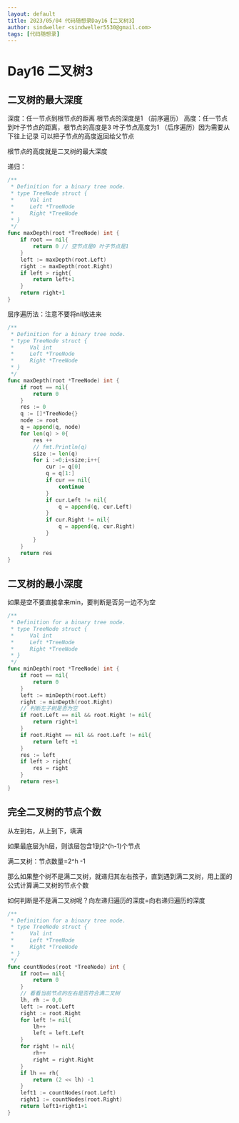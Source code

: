 ```yaml
---
layout: default
title: 2023/05/04 代码随想录Day16【二叉树3】
author: sindweller <sindweller5530@gmail.com>
tags: [代码随想录]
---
```


# Day16 二叉树3

## 二叉树的最大深度

深度：任一节点到根节点的距离 根节点的深度是1 （前序遍历） 
高度：任一节点到叶子节点的距离，根节点的高度是3 叶子节点高度为1 （后序遍历）因为需要从下往上记录 可以把子节点的高度返回给父节点

根节点的高度就是二叉树的最大深度

递归：

```go
/**
 * Definition for a binary tree node.
 * type TreeNode struct {
 *     Val int
 *     Left *TreeNode
 *     Right *TreeNode
 * }
 */
func maxDepth(root *TreeNode) int {
    if root == nil{
        return 0 // 空节点是0 叶子节点是1
    }
    left := maxDepth(root.Left)
    right := maxDepth(root.Right)
    if left > right{
        return left+1
    }
    return right+1
}
```

层序遍历法：注意不要将nil放进来

```go
/**
 * Definition for a binary tree node.
 * type TreeNode struct {
 *     Val int
 *     Left *TreeNode
 *     Right *TreeNode
 * }
 */
func maxDepth(root *TreeNode) int {
    if root == nil{
        return 0
    }
    res := 0
    q := []*TreeNode{}
    node := root
    q = append(q, node)
    for len(q) > 0{
        res ++
        // fmt.Println(q)
        size := len(q)
        for i :=0;i<size;i++{
            cur := q[0]
            q = q[1:]
            if cur == nil{
                continue
            }
            if cur.Left != nil{
                q = append(q, cur.Left)
            }
            if cur.Right != nil{
                q = append(q, cur.Right)
            }
        }
    }
    return res
}
```

## 二叉树的最小深度


如果是空不要直接拿来min，要判断是否另一边不为空

```go
/**
 * Definition for a binary tree node.
 * type TreeNode struct {
 *     Val int
 *     Left *TreeNode
 *     Right *TreeNode
 * }
 */
func minDepth(root *TreeNode) int {
    if root == nil{
        return 0
    }
    left := minDepth(root.Left)
    right := minDepth(root.Right)
    // 判断左子树是否为空
    if root.Left == nil && root.Right != nil{
        return right+1
    } 
    if root.Right == nil && root.Left != nil{
        return left +1
    }
    res := left
    if left > right{
        res = right
    }
    return res+1
}
```

## 完全二叉树的节点个数

从左到右，从上到下，填满

如果最底层为h层，则该层包含1到2^(h-1)个节点

满二叉树：节点数量=2^h -1

那么如果整个树不是满二叉树，就递归其左右孩子，直到遇到满二叉树，用上面的公式计算满二叉树的节点个数

如何判断是不是满二叉树呢？向左递归遍历的深度=向右递归遍历的深度

```go
/**
 * Definition for a binary tree node.
 * type TreeNode struct {
 *     Val int
 *     Left *TreeNode
 *     Right *TreeNode
 * }
 */
func countNodes(root *TreeNode) int {
    if root== nil{
        return 0
    }
    // 看看当前节点的左右是否符合满二叉树
    lh, rh := 0,0
    left := root.Left
    right := root.Right
    for left != nil{
        lh++
        left = left.Left
    }
    for right != nil{
        rh++
        right = right.Right
    }
    if lh == rh{
        return (2 << lh) -1
    }
    left1 := countNodes(root.Left)
    right1 := countNodes(root.Right)
    return left1+right1+1
}
```


